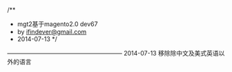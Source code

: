 /**
 * mgt2基于magento2.0 dev67
 * by ifindever@gmail.com
 * 2014-07-13
 */

———————————————————
 2014-07-13 
 移除除中文及美式英语以外的语言
 